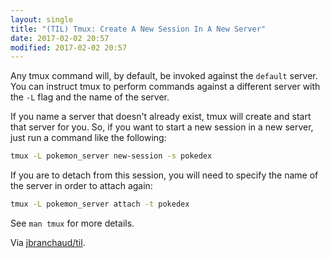```yaml
---
layout: single
title: "(TIL) Tmux: Create A New Session In A New Server"
date: 2017-02-02 20:57
modified: 2017-02-02 20:57
---
```


Any tmux command will, by default, be invoked against the `default`
server. You can instruct tmux to perform commands against a different server
with the `-L` flag and the name of the server.

If you name a server that doesn't already exist, tmux will create and start
that server for you. So, if you want to start a new session in a new server,
just run a command like the following:

```bash
tmux -L pokemon_server new-session -s pokedex
```

If you are to detach from this session, you will need to specify the name of
the server in order to attach again:

```bash
tmux -L pokemon_server attach -t pokedex
```

See `man tmux` for more details.

Via [jbranchaud/til](https://github.com/jbranchaud/til).
